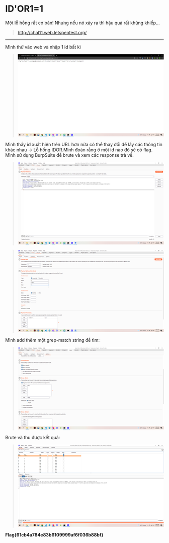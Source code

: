 # ID'OR1=1

Một lỗ hổng rất cơ bản! Nhưng nếu nó xảy ra thì hậu quả rất khủng khiếp...

> http://chal11.web.letspentest.org/

---

Mình thử vào web và nhập 1 id bất kì

> ![](1.png)

Mình thấy id xuất hiện trên URL hơn nữa có thể thay đổi để lấy các thông tin khác nhau -> Lỗ hổng IDOR.Mình đoán rằng ở một id nào đó sẽ có flag. Mình sử dụng BurpSuite để brute và xem các response trả về.

> ![](2.png)

> ![](3.png)

Mình add thêm một grep-match string để tìm:

> ![](4.png)

Brute và thu được kết quả:

> ![](5.png)

**Flag{61cb4a784e83b6109999af6f036b88bf}**
